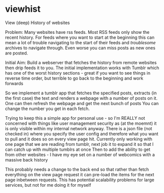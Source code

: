 # viewhist
View (deep) History of websites

Problem:
Many websites have rss feeds. Most RSS feeds only show the recent history. For feeds where you want to start at the beginning this can mean a lot of trouble navigating to the start of their feeds and *troublesome* archives to navigate through. Even worse you can miss posts as new ones are posted.

Initial Aim:
Build a webserver that fetches the history from remote websites then drip feeds it to you.
The initial implementation works with Tumblr which has one of the worst history sections - great if you want to see things in reverse time order, but terrible to go back to the beginning and work forwards

So we implement a tumblr app that fetches the specified posts, extracts (in the first case) the text and renders a webpage with a number of posts on it.
One can then refresh the webpage and get the next bunch of posts
You can change the number you get in each fetch.

Trying to keep this a simple app for personal use - so I'm REALLY not concerned with things like user management security as (at the moemnt) it is only visible within my internal network anyway.
There is a json file (not checked in) where you specify the user config and therefore what you want to pull and it does so on every view page hit.
Currently only working with one page that we are reading from tumblr, next job it to expand it so that I can catch up with multiple tumblrs at once
Then to add the ability to get from other websites - I have my eye set on a number of webcomics with a massive back history

This probably needs a change to the back end so that rather than fetch everything on the view page request it can pre-load the items for the next page inbetween requests. This has potential scalability problems for large services, but not for me doing it for myself
